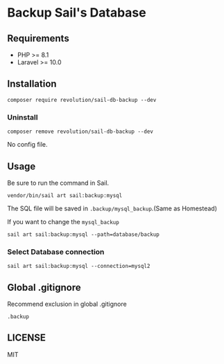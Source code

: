# Backup Sail's Database

## Requirements
- PHP >= 8.1
- Laravel >= 10.0

## Installation
```shell
composer require revolution/sail-db-backup --dev
```

### Uninstall
```shell
composer remove revolution/sail-db-backup --dev
```
No config file.

## Usage
Be sure to run the command in Sail.
```shell
vendor/bin/sail art sail:backup:mysql
```

The SQL file will be saved in `.backup/mysql_backup`.(Same as Homestead)

If you want to change the `mysql_backup`
```shell
sail art sail:backup:mysql --path=database/backup
```

### Select Database connection
```shell
sail art sail:backup:mysql --connection=mysql2
```

## Global .gitignore
Recommend exclusion in global .gitignore

```
.backup
```

## LICENSE
MIT
